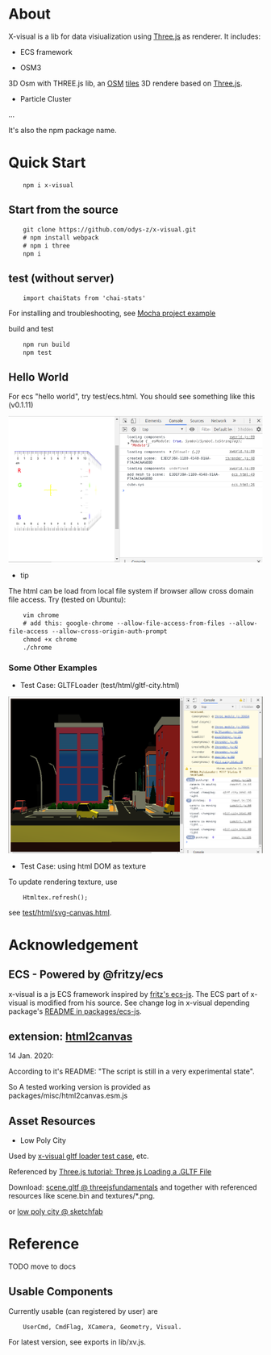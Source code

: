 # About


X-visual is a lib for data visiualization using [Three.js](https://threejs.org)
as renderer. It includes:

- ECS framework

- OSM3

3D Osm with THREE.js lib, an [OSM](https://www.openstreetmap.org/)
[tiles](https://wiki.openstreetmap.org/wiki/Slippy_map_tilenames)
3D rendere based on [Three.js](http://threejs.org/).

- Particle Cluster

...

It's also the npm package name.

# Quick Start

~~~
    npm i x-visual
~~~


## Start from the source

~~~
    git clone https://github.com/odys-z/x-visual.git
    # npm install webpack
    # npm i three
    npm i
~~~

## test (without server)

```
    import chaiStats from 'chai-stats'
```

For installing and troubleshooting, see
[Mocha project example](https://github.com/odys-z/hello/blob/master/mocha/README.md)

build and test
~~~
    npm run build
    npm test
~~~


## Hello World

For ecs "hello world", try test/ecs.html. You should see something like this (v0.1.11)

![ecs plain js example](./docsphinx/imgs/000%20ecs-html.png)

- tip

The html can be load from local file system if browser allow cross domain file access.
Try (tested on Ubuntu):

```
    vim chrome
    # add this: google-chrome --allow-file-access-from-files --allow-file-access --allow-cross-origin-auth-prompt
    chmod +x chrome
    ./chrome
```

### Some Other Examples

- Test Case: GLTFLoader (test/html/gltf-city.html)

<img src='./docsphinx/imgs/001%20gltf-loader.png' width='800px'></img>


- Test Case: using html DOM as texture

To update rendering texture, use

```
    Htmltex.refresh();
```

see [test/html/svg-canvas.html](./test/html/svg-canvas.html).

# Acknowledgement

## ECS - Powered by @fritzy/ecs

x-visual is a js ECS framework inspired by [fritz's ecs-js](https://github.com/fritzy/ecs-js).
The ECS part of x-visual is modified from his source. See change log in x-visual
depending package's [README in packages/ecs-js](./packages/ecs-js/README.md).

## extension: [html2canvas](https://github.com/niklasvh/html2canvas)

14 Jan. 2020:

According to it's README: "The script is still in a very experimental state".

So A tested working version is provided as packages/misc/html2canvas.esm.js

## Asset Resources

- Low Poly City

Used by [x-visual gltf loader test case](./test/html/gltf-city.html), etc.

Referenced by [Three.js tutorial: Three.js Loading a .GLTF File](https://threejsfundamentals.org/threejs/lessons/threejs-load-gltf.html)

Download: [scene.gltf @ threejsfundamentals](https://threejsfundamentals.org/threejs/resources/models/cartoon_lowpoly_small_city_free_pack/scene.gltf) and together with referenced
resources like scene.bin and textures/\*.png.

or [low poly city @ sketchfab](https://sketchfab.com/3d-models/cartoon-lowpoly-small-city-free-pack-edd1c604e1e045a0a2a552ddd9a293e6)

# Reference

TODO move to docs

## Usable Components

Currently usable (can registered by user) are

```
    UserCmd, CmdFlag, XCamera, Geometry, Visual.
```

For latest version, see exports in lib/xv.js.
